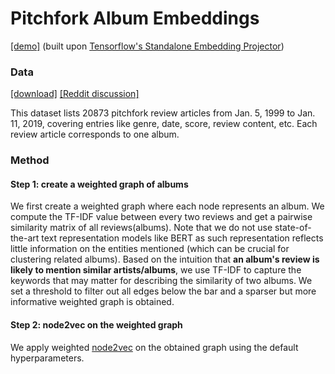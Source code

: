 # Pitchfork Album Embeddings

[\[demo\]](http://fangyuliu.me/apps/pitchfork_albedding/index.html) (built upon [Tensorflow's Standalone Embedding Projector](https://github.com/tensorflow/embedding-projector-standalone))

### Data
[\[download\]](https://components.one/datasets/#pitchfork-reviews) [\[Reddit discussion\]](https://www.reddit.com/r/datasets/comments/apdpzz/20783_pitchfork_reviews_jan_5_1999_jan_11_2019/)

This dataset lists 20873 pitchfork review articles from Jan. 5, 1999 to Jan. 11, 2019, covering entries like genre, date, score, review content, etc. Each review article corresponds to one album.

### Method
#### Step 1: create a weighted graph of albums
We first create a weighted graph where each node represents an album. We compute the TF-IDF value between every two reviews and get a pairwise similarity matrix of all reviews(albums). Note that we do not use state-of-the-art text representation models like BERT as such representation reflects little information on the entities mentioned (which can be crucial for clustering related albums). Based on the intuition that **an album's review is likely to mention similar artists/albums**, we use TF-IDF to capture the keywords that may matter for describing the similarity of two albums. We set a threshold to filter out all edges below the bar and a sparser but more informative weighted graph is obtained.

#### Step 2: node2vec on the weighted graph
We apply weighted [node2vec](https://github.com/aditya-grover/node2vec) on the obtained graph using the default hyperparameters. 

